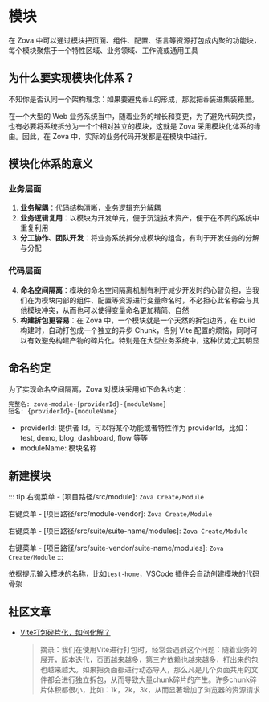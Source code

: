# 模块

在 Zova 中可以通过模块把页面、组件、配置、语言等资源打包成内聚的功能块，每个模块聚焦于一个特性区域、业务领域、工作流或通用工具

## 为什么要实现模块化体系？

不知你是否认同一个架构理念：如果要避免`香山`的形成，那就把`香`装进集装箱里。

在一个大型的 Web 业务系统当中，随着业务的增长和变更，为了避免代码失控，也有必要将系统拆分为一个个相对独立的模块，这就是 Zova 采用模块化体系的缘由。因此，在 Zova 中，实际的业务代码开发都是在模块中进行。

## 模块化体系的意义

### 业务层面

1. **业务解耦**：代码结构清晰，业务逻辑充分解耦
2. **业务逻辑复用**：以模块为开发单元，便于沉淀技术资产，便于在不同的系统中重复利用
3. **分工协作、团队开发**：将业务系统拆分成模块的组合，有利于开发任务的分解与分配

### 代码层面

4. **命名空间隔离**：模块的命名空间隔离机制有利于减少开发时的心智负担，当我们在为模块内部的组件、配置等资源进行变量命名时，不必担心此名称会与其他模块冲突，从而也可以使得变量命名更加精简、自然
5. **构建拆包更容易**：在 Zova 中，一个模块就是一个天然的拆包边界，在 build 构建时，自动打包成一个独立的异步 Chunk，告别 Vite 配置的烦恼，同时可以有效避免构建产物的碎片化。特别是在大型业务系统中，这种优势尤其明显

## 命名约定

为了实现命名空间隔离，Zova 对模块采用如下命名约定：

```bash
完整名: zova-module-{providerId}-{moduleName}
短名: {providerId}-{moduleName}
```

- providerId: 提供者 Id。可以将某个功能或者特性作为 providerId，比如：test, demo, blog, dashboard, flow 等等
- moduleName: 模块名称

## 新建模块

::: tip
右键菜单 - [项目路径/src/module]: `Zova Create/Module`

右键菜单 - [项目路径/src/module-vendor]: `Zova Create/Module`

右键菜单 - [项目路径/src/suite/suite-name/modules]: `Zova Create/Module`

右键菜单 - [项目路径/src/suite-vendor/suite-name/modules]: `Zova Create/Module`
:::

依据提示输入模块的名称，比如`test-home`，VSCode 插件会自动创建模块的代码骨架

## 社区文章

- [Vite打包碎片化，如何化解？](https://juejin.cn/post/7425418556928933914)

  > 摘录：我们在使用Vite进行打包时，经常会遇到这个问题：随着业务的展开，版本迭代，页面越来越多，第三方依赖也越来越多，打出来的包也越来越大。如果把页面都进行动态导入，那么凡是几个页面共用的文件都会进行独立拆包，从而导致大量chunk碎片的产生。许多chunk碎片体积都很小，比如：1k，2k，3k，从而显著增加了浏览器的资源请求
